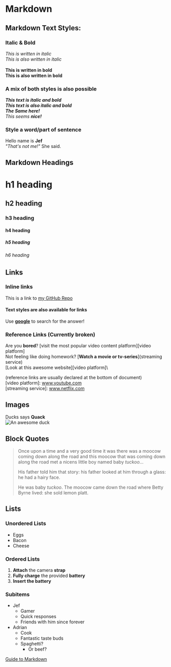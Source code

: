 # Markdown

## Markdown Text Styles:
### Italic & Bold
_This is written in italic_\
*This is also written in italic*\
\
**This is written in bold**\
__This is also written in bold__

### A mix of both styles is also possible
**_This text is italic and bold_**\
***This text is also italic and bold***\
___The Same here!___\
_This seems **nice!**_

### Style a word/part of sentence
Hello name is **Jef**\
*"That's not me!"* She said.


## Markdown Headings
# h1 heading
## h2 heading
### h3 heading
#### h4 heading
##### h5 heading
###### h6 heading


## Links
### Inline links
This is a link to [my GitHub Repo](https://github.com/RobbeTh-PXL/1EAI-WT)

#### Text styles are also available for links
Use [**google**](https://www.google.com) to search for the answer!

### Reference Links (Currently broken)
Are you **bored**? [visit the most popular video content platform][video platform]\
Not feeling like doing homework? [**Watch a movie or tv-series**](streaming service)\
[Look at this awesome website][video platform]\

(reference links are usually declared at the bottom of document)\
[video platform]: www.youtube.com \
[streaming service]: www.netflix.com


## Images
Ducks says **Quack**\
![An awesome duck](https://upload.wikimedia.org/wikipedia/commons/a/a1/Mallard2.jpg)


## Block Quotes
>Once upon a time and a very good time it was there was a moocow coming down along the road and this moocow that was coming down along the road met a nicens little boy named baby *tuckoo*...
>
>His father told him that story: his father looked at him through a glass: he had a hairy face.
>
>He was baby *tuckoo*. The moocow came down the road where Betty Byrne lived: she sold lemon platt.


## Lists
### Unordered Lists
* Eggs
* Bacon
* Cheese

### Ordered Lists
1. **Attach** the camera **strap**
2. **Fully charge** the provided **battery**
3. **Insert the battery**

### Subitems
* Jef
  * Gamer
  * Quick responses
  * Friends with him since forever
* Adrian
  * Cook
  * Fantastic taste buds
  * Spaghetti?
    * Or beef?

[Guide to Markdown](https://www.markdownguide.org/basic-syntax/#overview)
